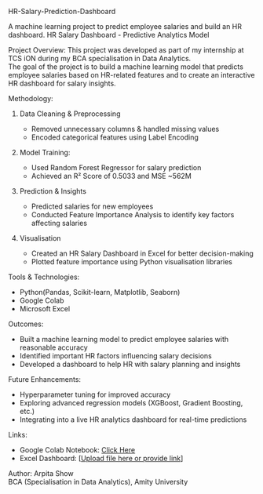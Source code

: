 HR-Salary-Prediction-Dashboard

A machine learning project to predict employee salaries and build an HR dashboard.
 HR Salary Dashboard - Predictive Analytics Model

 Project Overview:
This project was developed as part of my internship at TCS iON during my BCA specialisation in Data Analytics.  
The goal of the project is to build a machine learning model that predicts employee salaries based on HR-related features and to create an interactive HR dashboard for salary insights.

  Methodology:
1. Data Cleaning & Preprocessing
   - Removed unnecessary columns & handled missing values  
   - Encoded categorical features using Label Encoding

2. Model Training:  
   - Used Random Forest Regressor for salary prediction  
   - Achieved an R² Score of 0.5033 and MSE ~562M  

3. Prediction & Insights
   - Predicted salaries for new employees  
   - Conducted Feature Importance Analysis to identify key factors affecting salaries  

4. Visualisation
   - Created an HR Salary Dashboard in Excel for better decision-making  
   - Plotted feature importance using Python visualisation libraries  

Tools & Technologies:
- Python(Pandas, Scikit-learn, Matplotlib, Seaborn)  
- Google Colab
- Microsoft Excel

 Outcomes:
- Built a machine learning model to predict employee salaries with reasonable accuracy  
- Identified important HR factors influencing salary decisions  
- Developed a dashboard to help HR with salary planning and insights 

Future Enhancements:
- Hyperparameter tuning for improved accuracy  
- Exploring advanced regression models (XGBoost, Gradient Boosting, etc.)  
- Integrating into a live HR analytics dashboard for real-time predictions  



 Links:
- Google Colab Notebook: [Click Here](https://colab.research.google.com/drive/1kCU-1rkllCtp8qjkYHemdDXS6HrOXY5c?usp=sharing)  
- Excel Dashboard: [[Upload file here or provide link](https://1drv.ms/x/c/84fefe525e4ad4f6/ETw0R-WCvptGj-kLPIlE61IBokcKE07FbjWk96JG5rQfqw?e=Lud946)]  



Author: Arpita Show  
BCA (Specialisation in Data Analytics), Amity University
